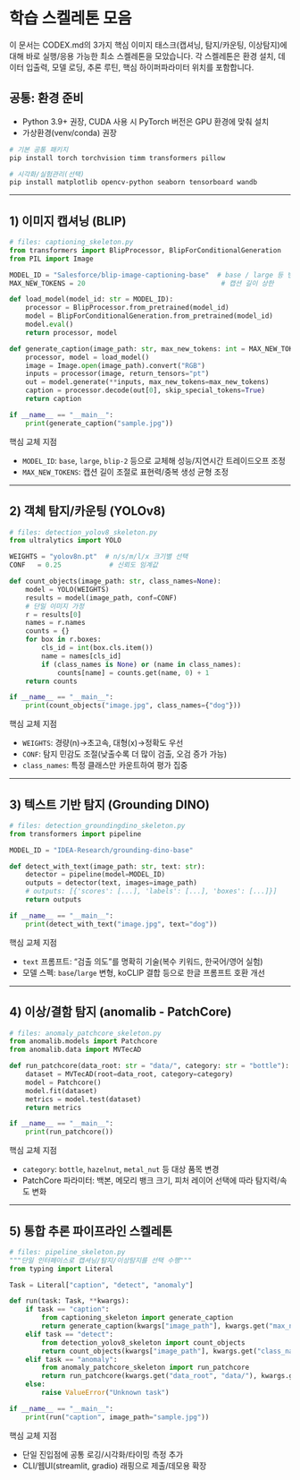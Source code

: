 # 학습 스켈레톤 모음

이 문서는 CODEX.md의 3가지 핵심 이미지 태스크(캡셔닝, 탐지/카운팅, 이상탐지)에 대해 바로 실행/응용 가능한 최소 스켈레톤을 모았습니다. 각 스켈레톤은 환경 설치, 데이터 입출력, 모델 로딩, 추론 루틴, 핵심 하이퍼파라미터 위치를 포함합니다.

## 공통: 환경 준비

- Python 3.9+ 권장, CUDA 사용 시 PyTorch 버전은 GPU 환경에 맞춰 설치
- 가상환경(venv/conda) 권장

```bash
# 기본 공통 패키지
pip install torch torchvision timm transformers pillow

# 시각화/실험관리(선택)
pip install matplotlib opencv-python seaborn tensorboard wandb
```

---

## 1) 이미지 캡셔닝 (BLIP)

```python
# files: captioning_skeleton.py
from transformers import BlipProcessor, BlipForConditionalGeneration
from PIL import Image

MODEL_ID = "Salesforce/blip-image-captioning-base"  # base / large 등 변경 가능
MAX_NEW_TOKENS = 20                                  # 캡션 길이 상한

def load_model(model_id: str = MODEL_ID):
    processor = BlipProcessor.from_pretrained(model_id)
    model = BlipForConditionalGeneration.from_pretrained(model_id)
    model.eval()
    return processor, model

def generate_caption(image_path: str, max_new_tokens: int = MAX_NEW_TOKENS):
    processor, model = load_model()
    image = Image.open(image_path).convert("RGB")
    inputs = processor(image, return_tensors="pt")
    out = model.generate(**inputs, max_new_tokens=max_new_tokens)
    caption = processor.decode(out[0], skip_special_tokens=True)
    return caption

if __name__ == "__main__":
    print(generate_caption("sample.jpg"))
```

핵심 교체 지점
- `MODEL_ID`: `base`, `large`, `blip-2` 등으로 교체해 성능/지연시간 트레이드오프 조정
- `MAX_NEW_TOKENS`: 캡션 길이 조절로 표현력/중복 생성 균형 조정

---

## 2) 객체 탐지/카운팅 (YOLOv8)

```python
# files: detection_yolov8_skeleton.py
from ultralytics import YOLO

WEIGHTS = "yolov8n.pt"  # n/s/m/l/x 크기별 선택
CONF   = 0.25            # 신뢰도 임계값

def count_objects(image_path: str, class_names=None):
    model = YOLO(WEIGHTS)
    results = model(image_path, conf=CONF)
    # 단일 이미지 가정
    r = results[0]
    names = r.names
    counts = {}
    for box in r.boxes:
        cls_id = int(box.cls.item())
        name = names[cls_id]
        if (class_names is None) or (name in class_names):
            counts[name] = counts.get(name, 0) + 1
    return counts

if __name__ == "__main__":
    print(count_objects("image.jpg", class_names={"dog"}))
```

핵심 교체 지점
- `WEIGHTS`: 경량(n)→초고속, 대형(x)→정확도 우선
- `CONF`: 탐지 민감도 조절(낮출수록 더 많이 검출, 오검 증가 가능)
- `class_names`: 특정 클래스만 카운트하여 평가 집중

---

## 3) 텍스트 기반 탐지 (Grounding DINO)

```python
# files: detection_groundingdino_skeleton.py
from transformers import pipeline

MODEL_ID = "IDEA-Research/grounding-dino-base"

def detect_with_text(image_path: str, text: str):
    detector = pipeline(model=MODEL_ID)
    outputs = detector(text, images=image_path)
    # outputs: [{'scores': [...], 'labels': [...], 'boxes': [...]}]
    return outputs

if __name__ == "__main__":
    print(detect_with_text("image.jpg", text="dog"))
```

핵심 교체 지점
- `text` 프롬프트: “검출 의도”를 명확히 기술(복수 키워드, 한국어/영어 실험)
- 모델 스펙: `base`/`large` 변형, koCLIP 결합 등으로 한글 프롬프트 호환 개선

---

## 4) 이상/결함 탐지 (anomalib - PatchCore)

```python
# files: anomaly_patchcore_skeleton.py
from anomalib.models import Patchcore
from anomalib.data import MVTecAD

def run_patchcore(data_root: str = "data/", category: str = "bottle"):
    dataset = MVTecAD(root=data_root, category=category)
    model = Patchcore()
    model.fit(dataset)
    metrics = model.test(dataset)
    return metrics

if __name__ == "__main__":
    print(run_patchcore())
```

핵심 교체 지점
- `category`: `bottle`, `hazelnut`, `metal_nut` 등 대상 품목 변경
- PatchCore 파라미터: 백본, 메모리 뱅크 크기, 피처 레이어 선택에 따라 탐지력/속도 변화

---

## 5) 통합 추론 파이프라인 스켈레톤

```python
# files: pipeline_skeleton.py
"""단일 인터페이스로 캡셔닝/탐지/이상탐지를 선택 수행"""
from typing import Literal

Task = Literal["caption", "detect", "anomaly"]

def run(task: Task, **kwargs):
    if task == "caption":
        from captioning_skeleton import generate_caption
        return generate_caption(kwargs["image_path"], kwargs.get("max_new_tokens", 20))
    elif task == "detect":
        from detection_yolov8_skeleton import count_objects
        return count_objects(kwargs["image_path"], kwargs.get("class_names"))
    elif task == "anomaly":
        from anomaly_patchcore_skeleton import run_patchcore
        return run_patchcore(kwargs.get("data_root", "data/"), kwargs.get("category", "bottle"))
    else:
        raise ValueError("Unknown task")

if __name__ == "__main__":
    print(run("caption", image_path="sample.jpg"))
```

핵심 교체 지점
- 단일 진입점에 공통 로깅/시각화/타이밍 측정 추가
- CLI/웹UI(streamlit, gradio) 래핑으로 제출/데모용 확장

